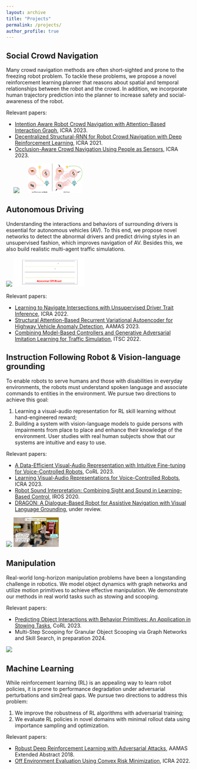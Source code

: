 ```yaml
---
layout: archive
title: "Projects"
permalink: /projects/
author_profile: true
---
```

## Social Crowd Navigation
Many crowd navigation methods are often short-sighted and prone to the freezing robot problem. 
To tackle these problems, we propose a novel reinforcement learning planner that reasons about spatial and temporal relationships between the robot and the crowd. 
In addition, we incorporate human trajectory prediction into the planner to increase safety and social-awareness of the robot.   

Relevant papers:  
- [Intention Aware Robot Crowd Navigation with Attention-Based Interaction Graph](https://sites.google.com/view/intention-aware-crowdnav/home), ICRA 2023.
- [Decentralized Structural-RNN for Robot Crowd Navigation with Deep Reinforcement Learning](https://sites.google.com/illinois.edu/crowdnav-dsrnn/home), ICRA 2021.
- [Occlusion-Aware Crowd Navigation Using People as Sensors](https://arxiv.org/abs/2210.00552), ICRA 2023.  

<img src="/images/ICRA_2023_CrowdNav_4humans.gif" height="80" hspace="20" />  <img src="/images/socialZoneGraph.png" height="80" />  

## Autonomous Driving
Understanding the interactions and behaviors of surrounding drivers is essential for autonomous vehicles (AV).
To this end, we propose novel networks to detect the abnormal drivers and predict driving styles in an unsupervised fashion, which improves navigation of AV.
Besides this, we also build realistic multi-agent traffic simulations.

<img src="/images/TraitVAE.gif" height="80" /> <img src="/images/SaberVAE_off_road_traj.gif" height="80" />

Relevant papers:  
- [Learning to Navigate Intersections with Unsupervised Driver Trait Inference](https://sites.google.com/illinois.edu/vae-trait-inference/home), ICRA 2022.
- [Structural Attention-Based Recurrent Variational Autoencoder for Highway Vehicle Anomaly Detection](https://sites.google.com/illinois.edu/saber-vae), AAMAS 2023.
- [Combining Model-Based Controllers and Generative Adversarial Imitation Learning for Traffic Simulation](https://ieeexplore.ieee.org/abstract/document/9922261), ITSC 2022.

## Instruction Following Robot & Vision-language grounding
To enable robots to serve humans and those with disabilities in everyday environments, the robots must understand spoken language and associate commands to entities in the environment.
We pursue two directions to achieve this goal:
1. Learning a visual-audio representation for RL skill learning without hand-engineered reward;
2. Building a system with vision-language models to guide persons with impairments from place to place and enhance their knowledge of the environment.
User studies with real human subjects show that our systems are intuitive and easy to use.  

Relevant papers:
- [A Data-Efficient Visual-Audio Representation with Intuitive Fine-tuning for Voice-Controlled Robots](https://openreview.net/pdf?id=dxOaNO8bge), CoRL 2023.
- [Learning Visual-Audio Representations for Voice-Controlled Robots](https://arxiv.org/abs/2109.02823), ICRA 2023.
- [Robot Sound Interpretation: Combining Sight and Sound in Learning-Based Control](ttps://sites.google.com/site/changpeixin/home/Research/robot_sound_interpretation), IROS 2020.
- [DRAGON: A Dialogue-Based Robot for Assistive Navigation with Visual Language Grounding](https://sites.google.com/view/dragon-wayfinding), under review.

<img src="/images/rsi2.gif" height="80" />  <img src="/images/wayfinding_dialogue.png" height="80" />    

## Manipulation
Real-world long-horizon manipulation problems have been a longstanding challenge in robotics. 
We model object dynamics with graph networks and utilize motion primitives to achieve effective manipulation. 
We demonstrate our methods in real world tasks such as stowing and scooping.

Relevant papers:
- [Predicting Object Interactions with Behavior Primitives: An Application in Stowing Tasks](https://openreview.net/pdf?id=VH6WIPF4Sj), CoRL 2023.
- Multi-Step Scooping for Granular Object Scooping via Graph Networks and Skill Search, in preparation 2024. 
<img src="/images/stow_ours.gif" height="80" />

## Machine Learning
While reinforcement learning (RL) is an appealing way to learn robot policies, it is prone to performance degradation under adversarial perturbations and sim2real gaps.
We pursue two directions to address this problem: 
1. We improve the robustness of RL algorithms with adversarial training;
2. We evaluate RL policies in novel domains with minimal rollout data using importance sampling and optimization.

Relevant papers:
- [Robust Deep Reinforcement Learning with Adversarial Attacks](https://arxiv.org/abs/1712.03632), AAMAS Extended Abstract 2018.
- [Off Environment Evaluation Using Convex Risk Minimization](https://arxiv.org/abs/2112.11532), ICRA 2022.



